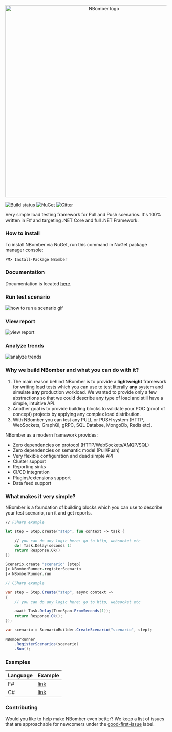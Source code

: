 <p align="center">
  <img src="https://github.com/PragmaticFlow/NBomber/blob/dev/assets/nbomber_logo.png" alt="NBomber logo" width="600px">
</p>

![Build status](https://github.com/PragmaticFlow/NBomber/actions/workflows/dotnet.yml/badge.svg?branch=dev)
[![NuGet](https://img.shields.io/nuget/v/nbomber.svg)](https://www.nuget.org/packages/nbomber/)
[![Gitter](https://badges.gitter.im/nbomber/community.svg)](https://gitter.im/nbomber/community?utm_source=badge&utm_medium=badge&utm_campaign=pr-badge)

Very simple load testing framework for Pull and Push scenarios. It's 100% written in F# and targeting .NET Core and full .NET Framework.

### How to install
To install NBomber via NuGet, run this command in NuGet package manager console:
```code
PM> Install-Package NBomber
```

### Documentation
Documentation is located [here](https://nbomber.com/docs/overview/).

### Run test scenario
![how to run a scenario gif](https://nbomber.com/assets/images/nbomber_v2_console-6a596abc247223cefefa397c62e620f4.gif)

### View report
![view report](https://raw.githubusercontent.com/PragmaticFlow/NBomber/dev/assets/nbomber_report.jpg)

### Analyze trends
![analyze trends](https://github.com/PragmaticFlow/NBomber/blob/dev/assets/influx_trends.png)

### Why we build NBomber and what you can do with it?

1. The main reason behind NBomber is to provide a **lightweight** framework for writing load tests which you can use to test literally **any** system and simulate **any** production workload. We wanted to provide only a few abstractions so that we could describe any type of load and still have a simple, intuitive API.
2. Another goal is to provide building blocks to validate your POC (proof of concept) projects by applying any complex load distribution.
3. With NBomber you can test any PULL or PUSH system (HTTP, WebSockets, GraphQl, gRPC, SQL Databse, MongoDb, Redis etc).

NBomber as a modern framework provides:
- Zero dependencies on protocol (HTTP/WebSockets/AMQP/SQL)
- Zero dependencies on semantic model (Pull/Push)
- Very flexible configuration and dead simple API
- Cluster support
- Reporting sinks
- CI/CD integration
- Plugins/extensions support
- Data feed support

### What makes it very simple?
NBomber is a foundation of building blocks which you can use to describe your test scenario, run it and get reports.

```fsharp
// FSharp example

let step = Step.create("step", fun context -> task {

    // you can do any logic here: go to http, websocket etc
    do! Task.Delay(seconds 1)
    return Response.Ok()
})

Scenario.create "scenario" [step]
|> NBomberRunner.registerScenario
|> NBomberRunner.run
```

```csharp
// CSharp example

var step = Step.Create("step", async context =>
{
    // you can do any logic here: go to http, websocket etc

    await Task.Delay(TimeSpan.FromSeconds(1));
    return Response.Ok();
});

var scenario = ScenarioBuilder.CreateScenario("scenario", step);

NBomberRunner
    .RegisterScenarios(scenario)
    .Run();
```

### Examples
|Language|Example|
|--|--|
| F# | [link](https://github.com/PragmaticFlow/NBomber/tree/dev/examples/FSharpProd) |
| C# | [link](https://github.com/PragmaticFlow/NBomber/tree/dev/examples/CSharpProd) |

### Contributing
Would you like to help make NBomber even better? We keep a list of issues that are approachable for newcomers under the [good-first-issue](https://github.com/PragmaticFlow/NBomber/issues?q=is%3Aopen+is%3Aissue+label%3A%22good+first+issue%22) label.
